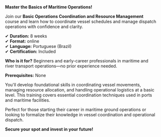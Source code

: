 **Master the Basics of Maritime Operations!**

Join our **Basic Operations Coordination and Resource Management** course and learn how to coordinate vessel schedules and manage dispatch operations with confidence and clarity.

✔ **Duration:** 8 weeks  
✔ **Format:** online  
✔ **Language:** Portuguese (Brazil)  
✔ **Certification:** Included

**Who is it for?** Beginners and early-career professionals in maritime and river transport operations—no prior experience needed.

**Prerequisites:** None

You'll develop foundational skills in coordinating vessel movements, managing resource allocation, and handling operational logistics at a basic level. This training covers essential coordination techniques used in ports and maritime facilities.

Perfect for those starting their career in maritime ground operations or looking to formalize their knowledge in vessel coordination and operational dispatch.

**Secure your spot and invest in your future!**
